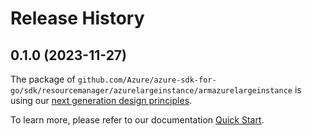 # Release History

## 0.1.0 (2023-11-27)

The package of `github.com/Azure/azure-sdk-for-go/sdk/resourcemanager/azurelargeinstance/armazurelargeinstance` is using our [next generation design principles](https://azure.github.io/azure-sdk/general_introduction.html).

To learn more, please refer to our documentation [Quick Start](https://aka.ms/azsdk/go/mgmt).